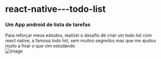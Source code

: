 # react-native---todo-list

### Um App android de lista de tarefas 

Para reforçar meus estudos, realizei o desafio de criar um todo list com react native,
a famosa todo list, sem muitos segredos mas que me ajudou muito a fixar o que vim estudando
<br/>
![image](https://user-images.githubusercontent.com/63961258/209896874-16471474-4fc8-4d28-9bbf-1cd04113d22b.png)
